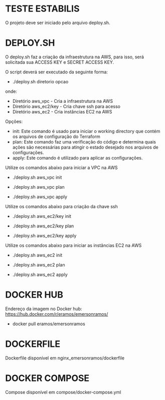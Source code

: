 # TESTE ESTABILIS

O projeto deve ser iniciado pelo arquivo deploy.sh.

# DEPLOY.SH

O deploy.sh faz a criação da infraestrutura na AWS, para isso, será solicitada sua ACCESS KEY e SECRET ACCESS KEY.

O script deverá ser executado da seguinte forma:

- ./deploy.sh diretorio opcao

onde:

- Diretório aws_vpc - Cria a infraestrutura na AWS
- Diretório aws_ec2/key - Cria chave ssh para acesso
- Diretório aws_ec2 - Cria instâncias EC2 na AWS

Opções:

- init: Este comando é usado para iniciar o working directory que contém os arquivos de configuração do Terraform
- plan: Este comando faz uma verificação do código e determina quais ações são necessárias para atingir o estado desejado nos arquivos de configurações.
- apply: Este comando é utilizado para aplicar as configurações.

Utilize os comandos abaixo para iniciar a VPC na AWS

- ./deploy.sh aws_vpc init

- ./deploy.sh aws_vpc plan
 
- ./deploy.sh aws_vpc apply

Utilize os comandos abaixo para criação da chave ssh

- ./deploy.sh aws_ec2/key init

- ./deploy.sh aws_ec2/key plan

- ./deploy.sh aws_ec2/key apply

Utilize os comandos abaixo para iniciar as instâncias EC2 na AWS

- ./deploy.sh aws_ec2 init

- ./deploy.sh aws_ec2 plan

- ./deploy.sh aws_ec2 apply

# DOCKER HUB

Endereço da imagem no Docker hub: https://hub.docker.com/r/eramos/emersonramos/
- docker pull eramos/emersonramos

# DOCKERFILE

Dockerfile disponível em nginx_emersonramos/dockerfile

# DOCKER COMPOSE

Compose disponível em compose/docker-compose.yml
